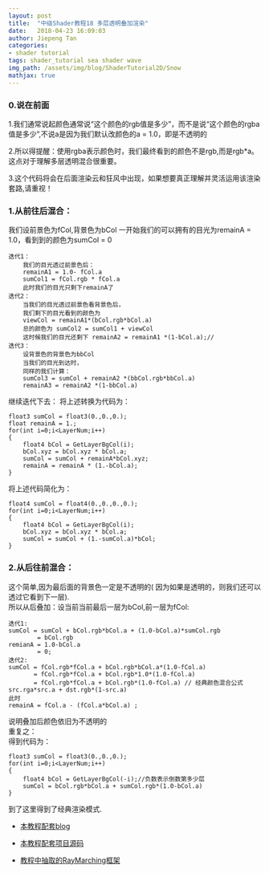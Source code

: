 ```yaml
---
layout: post
title:  "中级Shader教程18 多层透明叠加渲染"
date:   2018-04-23 16:09:03
author: Jiepeng Tan
categories: 
- shader tutorial
tags: shader_tutorial sea shader wave
img_path: /assets/img/blog/ShaderTutorial2D/Snow
mathjax: true
---
```


### **0.说在前面**
1.我们通常说起颜色通常说“这个颜色的rgb值是多少”，而不是说“这个颜色的rgba值是多少”,不说a是因为我们默认改颜色的a = 1.0，即是不透明的  

2.所以得提醒：使用rgba表示颜色时，我们最终看到的颜色不是rgb,而是rgb*a。这点对于理解多层透明混合很重要。  

3.这个代码将会在后面渲染云和狂风中出现，如果想要真正理解并灵活运用该渲染套路,请重视！  





### **1.从前往后混合：**
我们设前景色为fCol,背景色为bCol 
一开始我们的可以拥有的目光为remainA = 1.0，看到到的颜色为sumCol = 0  
```
迭代1：
    我们的目光透过前景色后：  
    remainA1 = 1.0- fCol.a  
    sumCol1 = fCol.rgb * fCol.a  
    此时我们的目光只剩下remainA了  
迭代2：  
    当我们的目光透过前景色看背景色后，  
    我们剩下的目光看到的颜色为  
    viewCol = remainA1*(bCol.rgb*bCol.a)  
    总的颜色为 sumCol2 = sumCol1 + viewCol  
    这时候我们的目光还剩下 remainA2 = remainA1 *(1-bCol.a);//   
迭代3：  
    设背景色的背景色为bbCol  
    当我们的目光到达时，  
    同样的我们计算：  
    sumCol3 = sumCol + remainA2 *(bbCol.rgb*bbCol.a)  
    remainA3 = remainA2 *(1-bbCol.a)  
```
继续迭代下去：
将上述转换为代码为：
```
float3 sumCol = float3(0.,0.,0.);
float remainA = 1.;
for(int i=0;i<LayerNum;i++)
{
    float4 bCol = GetLayerBgCol(i);
    bCol.xyz = bCol.xyz * bCol.a;
    sumCol = sumCol + remainA*bCol.xyz;
    remainA = remainA * (1.-bCol.a);
}
```
将上述代码简化为：
```
float4 sumCol = float4(0.,0.,0.,0.);
for(int i=0;i<LayerNum;i++)
{
    float4 bCol = GetLayerBgCol(i);
    bCol.xyz = bCol.xyz * bCol.a;
    sumCol = sumCol + (1.-sumCol.a)*bCol;
}

```



### **2.从后往前混合：**
这个简单,因为最后面的背景色一定是不透明的(  因为如果是透明的，则我们还可以透过它看到下一层).  
所以从后叠加：设当前当前最后一层为bCol,前一层为fCol:  
```
迭代1:
sumCol = sumCol + bCol.rgb*bCol.a + (1.0-bCol.a)*sumCol.rgb
        = bCol.rgb
remianA = 1.0-bCol.a 
        = 0;
迭代2:
sumCol = fCol.rgb*fCol.a + bCol.rgb*bCol.a*(1.0-fCol.a)
       = fCol.rgb*fCol.a + bCol.rgb*1.0*(1.0-fCol.a)
       = fCol.rgb*fCol.a + bCol.rgb*(1.0-fCol.a) // 经典颜色混合公式 src.rga*src.a + dst.rgb*(1-src.a)
此时
remainA = fCol.a - (fCol.a*bCol.a) ;
```
说明叠加后颜色依旧为不透明的  
重复之：  
得到代码为：  
```
float3 sumCol = float3(0.,0.,0.);
for(int i=0;i<LayerNum;i++)
{
    float4 bCol = GetLayerBgCol(-i);//负数表示倒数第多少层
    sumCol = bCol.rgb*bCol.a + sumCol.rgb*(1.0-bCol.a) 
}
```
到了这里得到了经典渲染模式.


- [本教程配套blog ][1]
- [本教程配套项目源码 ][2]
- [教程中抽取的RayMarching框架][3]

  [1]: https://blog.csdn.net/tjw02241035621611/article/details/80038608
  [2]: https://github.com/JiepengTan/FishManShaderTutorial
  [3]: https://github.com/JiepengTan/Unity-Raymarching-Framework
